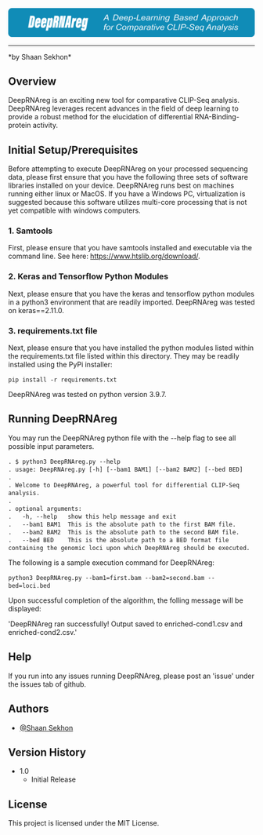
<img src="logo.png" width="600" />

<hr />
*by Shaan Sekhon*



## Overview
DeepRNAreg is an exciting new tool for comparative CLIP-Seq analysis. DeepRNAreg leverages recent advances in the field of deep learning to provide a robust method for the elucidation of differential RNA-Binding-protein activity.


## Initial Setup/Prerequisites

Before attempting to execute DeepRNAreg on your processed sequencing data, please first ensure that you have the following three sets of software libraries installed on your device. DeepRNAreg runs best on machines running either linux or MacOS. If you have a Windows PC, virtualization is suggested because this software utilizes multi-core processing that is not yet compatible with windows computers.  

### 1. Samtools

First, please ensure that you have samtools installed and executable via the command line. See here: https://www.htslib.org/download/. 


### 2. Keras and Tensorflow Python Modules
Next, please ensure that you have the keras and tensorflow python modules in a python3 environment that are readily imported. DeepRNAreg was tested on keras==2.11.0. 


### 3. requirements.txt file

Next, please ensure that you have installed the python modules listed within the requirements.txt file listed within this directory. They may be readily installed using the PyPi installer:

```
pip install -r requirements.txt
```

DeepRNAreg was tested on python version 3.9.7.

## Running DeepRNAreg

You may run the DeepRNAreg python file with the --help flag to see all possible input parameters.

```
. $ python3 DeepRNAreg.py --help
. usage: DeepRNAreg.py [-h] [--bam1 BAM1] [--bam2 BAM2] [--bed BED]
.
. Welcome to DeepRNAreg, a powerful tool for differential CLIP-Seq analysis.
.
. optional arguments:
.   -h, --help   show this help message and exit
.   --bam1 BAM1  This is the absolute path to the first BAM file.
.   --bam2 BAM2  This is the absolute path to the second BAM file.
.   --bed BED    This is the absolute path to a BED format file containing the genomic loci upon which DeepRNAreg should be executed.
```


The following is a sample execution command for DeepRNAreg:


```
python3 DeepRNAreg.py --bam1=first.bam --bam2=second.bam --bed=loci.bed
```

Upon successful completion of the algorithm, the folling message will be displayed:

'DeepRNAreg ran successfully! Output saved to enriched-cond1.csv and enriched-cond2.csv.'
## Help

If you run into any issues running DeepRNAreg, please post an 'issue' under the issues tab of github.

## Authors


* [@Shaan Sekhon](https://www.linkedin.com/in/shaan-sekhon-1a217b154/)

## Version History

* 1.0
    * Initial Release

## License

This project is licensed under the MIT License. 
